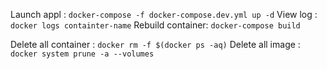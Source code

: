 Launch appl : `docker-compose -f docker-compose.dev.yml up -d`
View log : `docker logs containter-name`
Rebuild container: `docker-compose build`

Delete all container : `docker rm -f $(docker ps -aq)`
Delete all image : `docker system prune -a --volumes`
